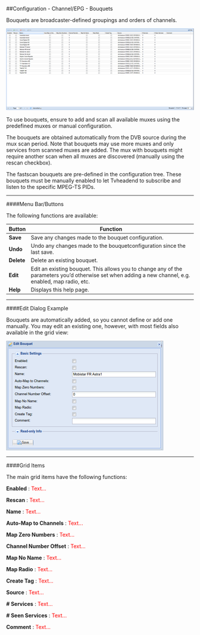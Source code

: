 ##Configuration - Channel/EPG - Bouquets

Bouquets are broadcaster-defined groupings and orders of channels.

!['Bouqets' Tab](docresources/configbouquets.png)

To use bouquets, ensure to add and scan all available muxes using the
predefined muxes or manual configuration.

The bouquets are obtained automatically from the DVB source during the
mux scan period. Note that bouquets may use more muxes and only services
from scanned muxes are added. The mux with bouquets might require
another scan when all muxes are discovered (manually using the rescan
checkbox).

The fastscan bouquets are pre-defined in the configuration tree. These
bouquets must be manually enabled to let Tvheadend to subscribe and
listen to the specific MPEG-TS PIDs.

---

####Menu Bar/Buttons

The following functions are available:

Button            | Function
------------------|---------
**Save**          | Save any changes made to the bouquet configuration.
**Undo**          | Undo any changes made to the bouquetconfiguration since the last save.
**Delete**        | Delete an existing bouquet. 
**Edit**          | Edit an existing bouquet. This allows you to change any of the parameters you’d otherwise set when adding a new channel, e.g. enabled, map radio, etc.
**Help**          | Displays this help page. 

---

####Edit Dialog Example

Bouquets are automatically added, so you cannot define or add one manually. 
You may edit an existing one, however, with most fields also available in
the grid view:

!['Edit Bouquets' Dialog](docresources/configbouquets1.png)

---

####Grid Items

The main grid items have the following functions:

**Enabled**
: <font color=red>Text...</font>

**Rescan**
: <font color=red>Text...</font>

**Name**
: <font color=red>Text...</font>

**Auto-Map to Channels**
: <font color=red>Text...</font>

**Map Zero Numbers**
: <font color=red>Text...</font>

**Channel Number Offset**
: <font color=red>Text...</font>

**Map No Name**
: <font color=red>Text...</font>

**Map Radio**
: <font color=red>Text...</font>

**Create Tag**
: <font color=red>Text...</font>

**Source**
: <font color=red>Text...</font>

**# Services**
: <font color=red>Text...</font>

**# Seen Services**
: <font color=red>Text...</font>

**Comment**
: <font color=red>Text...</font>

